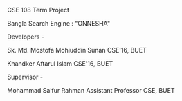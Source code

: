 CSE 108 Term Project

Bangla Search Engine : "ONNESHA"

Developers -

Sk. Md. Mostofa Mohiuddin Sunan
CSE'16, BUET

Khandker Aftarul Islam
CSE'16, BUET


Supervisor - 

Mohammad Saifur Rahman
Assistant Professor
CSE, BUET
